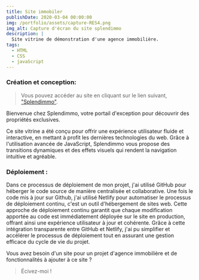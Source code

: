 ```yaml
---
title: Site immobiler
publishDate: 2020-03-04 00:00:00
img: /portfolio/assets/capture-RES4.png
img_alt: Capture d'écran du site splendimmo
description: |
  Site vitrine de démonstration d'une agence immobilière.
tags:
  - HTML
  - CSS
  - javaScript
---
```


### Création et conception:

> Vous pouvez accéder au site en cliquant sur le lien suivant, <a href="https://splendimmo.netlify.app/">"Splendimmo"</a>.

Bienvenue chez Splendimmo, votre portail d'exception pour découvrir des propriétés exclusives.

Ce site vitrine a été conçu pour offrir une expérience utilisateur fluide et interactive, en mettant à profit les dernières technologies du web. Grâce à l'utilisation avancée de JavaScript, Splendimmo vous propose des transitions dynamiques et des effets visuels qui rendent la navigation intuitive et agréable.

### Déploiement :

Dans ce processus de déploiement de mon projet, j'ai utilisé GitHub pour héberger le code source de manière centralisée et collaborative. Une fois le code mis à jour sur Github, j'ai utilisé Netlify pour automatiser le processus de déploiement continu, c'est un outil d'hébergement de sites web. Cette approche de déploiement continu garantit que chaque modification apportée au code est immédiatement déployée sur le site en production, offrant ainsi une expérience utilisateur à jour et cohérente. Grâce à cette intégration transparente entre GitHub et Netlify, j'ai pu simplifier et accélérer le processus de déploiement tout en assurant une gestion efficace du cycle de vie du projet.

Vous avez besoin d'un site pour un projet d'agence immobilière et de fonctionnalités à ajouter à ce site ?

> Écivez-moi !
